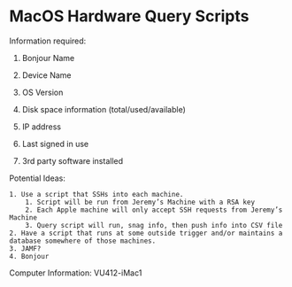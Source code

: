# MacOS Hardware Query Scripts

Information required:

1. Bonjour Name

2. Device Name

3. OS Version

4. Disk space information (total/used/available)

5. IP address

6. Last signed in use

7. 3rd party software installed

Potential Ideas:

    1. Use a script that SSHs into each machine.
        1. Script will be run from Jeremy’s Machine with a RSA key
        2. Each Apple machine will only accept SSH requests from Jeremy’s Machine
        3. Query script will run, snag info, then push info into CSV file
    2. Have a script that runs at some outside trigger and/or maintains a database somewhere of those machines.
    3. JAMF?
    4. Bonjour


Computer Information:
VU412-iMac1
